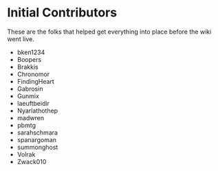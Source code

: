 # Initial Contributors
These are the folks that helped get everything into place before the wiki went live.

- bken1234
- Boopers
- Brakkis
- Chronomor
- FindingHeart
- Gabrosin
- Gunmix
- laeuftbeidir
- Nyarlathothep
- madwren
- pbmtg
- sarahschmara
- spanargoman
- summonghost
- Volrak
- Zwack010
